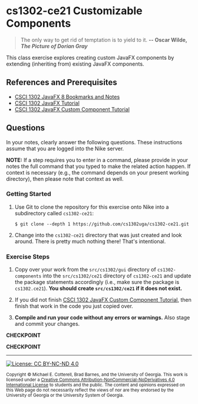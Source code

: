 # cs1302-ce21 Customizable Components

> The only way to get rid of temptation is to yield to it.
> **-- Oscar Wilde, _The Picture of Dorian Gray_**

This class exercise explores creating custom JavaFX components by extending (inheriting from) existing
JavaFX components. 

## References and Prerequisites

* [CSCI 1302 JavaFX 8 Bookmarks and Notes](http://cobweb.cs.uga.edu/~mec/cs1302/gui/)
* [CSCI 1302 JavaFX Tutorial](https://github.com/cs1302uga/cs1302-tutorials/blob/master/javafx/javafx.md)
* [CSCI 1302 JavaFX Custom Component Tutorial](https://github.com/cs1302uga/cs1302-tutorials/components/components.md)

## Questions

In your notes, clearly answer the following questions. These instructions assume that you are 
logged into the Nike server. 

**NOTE:** If a step requires you to enter in a command, please provide in your notes the full 
command that you typed to make the related action happen. If context is necessary (e.g., the 
command depends on your present working directory), then please note that context as well.

### Getting Started

1. Use Git to clone the repository for this exercise onto Nike into a subdirectory called `cs1302-ce21`:

   ```
   $ git clone --depth 1 https://github.com/cs1302uga/cs1302-ce21.git
   ```

1. Change into the `cs1302-ce21` directory that was just created and look around. There is 
   pretty much nothing there! That's intentional. 
   
### Exercise Steps

1. Copy over your work from the `src/cs1302/gui` directory of `cs1302-components`
   into the `src/cs1302/ce21` directory of `cs1302-ce21` and update the package
   statements accordingly (i.e., make sure the package is `cs1302.ce21`). 
   **You should create `src/cs1302/ce21` if it does not exist.**
   
1. If you did not finish 
   [CSCI 1302 JavaFX Custom Component Tutorial](https://github.com/cs1302uga/cs1302-tutorials/components/components.md), 
   then finish that work in the code you just copied over. 
   
1. **Compile and run your code without any errors or warnings.**
   Also stage and commit your changes.
   
**CHECKPOINT**   


        
**CHECKPOINT**

<hr/>

[![License: CC BY-NC-ND 4.0](https://img.shields.io/badge/License-CC%20BY--NC--ND%204.0-lightgrey.svg)](http://creativecommons.org/licenses/by-nc-nd/4.0/)

<small>
Copyright &copy; Michael E. Cotterell, Brad Barnes, and the University of Georgia.
This work is licensed under a <a rel="license" href="http://creativecommons.org/licenses/by-nc-nd/4.0/">Creative Commons Attribution-NonCommercial-NoDerivatives 4.0 International License</a> to students and the public.
The content and opinions expressed on this Web page do not necessarily reflect the views of nor are they endorsed by the University of Georgia or the University System of Georgia.
</small>
